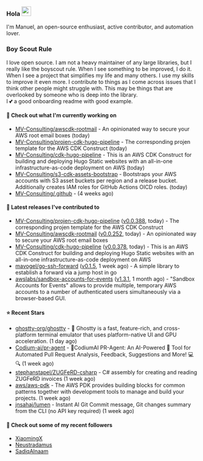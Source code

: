 ### Hola <img src="https://media.giphy.com/media/hvRJCLFzcasrR4ia7z/giphy.gif" width="25px">

I'm Manuel, an open-source enthusiast, active contributor, and automation lover.

### Boy Scout Rule

I love open source. I am not a heavy maintainer of any large libraries, but I really like the boyscout rule. 
When I see something to be improved, I do it. When I see a project
that simplifies my life and many others. I use my skills to improve it even more.
I contribute to things as I come across issues that I think other people might struggle with. 
This may be things that are overlooked by someone who is deep into the library.  
I 💕 a good onboarding readme with good example.



#### 👷 Check out what I'm currently working on

- [MV-Consulting/awscdk-rootmail](https://github.com/MV-Consulting/awscdk-rootmail) - An opinionated way to secure your AWS root email boxes (today)
- [MV-Consulting/projen-cdk-hugo-pipeline](https://github.com/MV-Consulting/projen-cdk-hugo-pipeline) - The corresponding projen template for the AWS CDK Construct (today)
- [MV-Consulting/cdk-hugo-pipeline](https://github.com/MV-Consulting/cdk-hugo-pipeline) - This is an AWS CDK Construct for building and deploying Hugo Static websites with an all-in-one infrastructure-as-code deployment on AWS (today)
- [MV-Consulting/s3-cdk-assets-bootstrap](https://github.com/MV-Consulting/s3-cdk-assets-bootstrap) - Bootstraps your AWS accounts with S3 asset buckets per region and a release bucket. Additionally creates IAM roles for GitHub Actions OICD roles. (today)
- [MV-Consulting/.github](https://github.com/MV-Consulting/.github) -  (4 weeks ago)

#### 🔭 Latest releases I've contributed to

- [MV-Consulting/projen-cdk-hugo-pipeline](https://github.com/MV-Consulting/projen-cdk-hugo-pipeline) ([v0.0.388](https://github.com/MV-Consulting/projen-cdk-hugo-pipeline/releases/tag/v0.0.388), today) - The corresponding projen template for the AWS CDK Construct
- [MV-Consulting/awscdk-rootmail](https://github.com/MV-Consulting/awscdk-rootmail) ([v0.0.252](https://github.com/MV-Consulting/awscdk-rootmail/releases/tag/v0.0.252), today) - An opinionated way to secure your AWS root email boxes
- [MV-Consulting/cdk-hugo-pipeline](https://github.com/MV-Consulting/cdk-hugo-pipeline) ([v0.0.378](https://github.com/MV-Consulting/cdk-hugo-pipeline/releases/tag/v0.0.378), today) - This is an AWS CDK Construct for building and deploying Hugo Static websites with an all-in-one infrastructure-as-code deployment on AWS
- [mavogel/go-ssh-forward](https://github.com/mavogel/go-ssh-forward) ([v0.1.5](https://github.com/mavogel/go-ssh-forward/releases/tag/v0.1.5), 1 week ago) - A simple library to establish a forward via a jump host in go
- [awslabs/sandbox-accounts-for-events](https://github.com/awslabs/sandbox-accounts-for-events) ([v1.3.1](https://github.com/awslabs/sandbox-accounts-for-events/releases/tag/v1.3.1), 1 month ago) - &#34;Sandbox Accounts for Events&#34; allows to provide multiple, temporary AWS accounts to a number of authenticated users simultaneously via a browser-based GUI.

#### ⭐ Recent Stars

- [ghostty-org/ghostty](https://github.com/ghostty-org/ghostty) - 👻 Ghostty is a fast, feature-rich, and cross-platform terminal emulator that uses platform-native UI and GPU acceleration. (1 day ago)
- [Codium-ai/pr-agent](https://github.com/Codium-ai/pr-agent) - 🚀CodiumAI PR-Agent: An AI-Powered 🤖 Tool for Automated Pull Request Analysis, Feedback, Suggestions and More! 💻🔍 (1 week ago)
- [stephanstapel/ZUGFeRD-csharp](https://github.com/stephanstapel/ZUGFeRD-csharp) - C# assembly for creating and reading ZUGFeRD invoices (1 week ago)
- [aws/aws-pdk](https://github.com/aws/aws-pdk) - The AWS PDK provides building blocks for common patterns together with development tools to manage and build your projects. (1 week ago)
- [jnsahaj/lumen](https://github.com/jnsahaj/lumen) - Instant AI Git Commit message, Git changes summary from the CLI (no API key required) (1 week ago)

#### 👯 Check out some of my recent followers

- [XiaomingX](https://github.com/XiaomingX)
- [Neustradamus](https://github.com/Neustradamus)
- [SadiqAlnaam](https://github.com/SadiqAlnaam)




